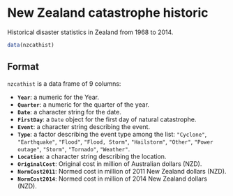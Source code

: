 # New Zealand catastrophe historic

Historical disaster statistics in Zealand from 1968 to 2014.

```r
data(nzcathist)
```

## Format

`nzcathist` is a data frame of 9 columns:

- **`Year`**: a numeric for the Year.
- **`Quarter`**: a numeric for the quarter of the year.
- **`Date`**: a character string for the date.
- **`FirstDay`**: a `Date` object for the first day of natural catastrophe.
- **`Event`**: a character string describing the event.
- **`Type`**: a factor describing the event type among the list: `"Cyclone"`, `"Earthquake"`, `"Flood"`, `"Flood, Storm"`, `"Hailstorm"`, `"Other"`, `"Power outage"`, `"Storm"`, `"Tornado"`, `"Weather"`.
- **`Location`**: a character string describing the location.
- **`OriginalCost`**: Original cost in million of Australian dollars (NZD).
- **`NormCost2011`**: Normed cost in million of 2011 New Zealand dollars (NZD).
- **`NormCost2014`**: Normed cost in million of 2014 New Zealand dollars (NZD).

